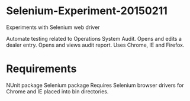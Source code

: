 Selenium-Experiment-20150211
============================

Experiments with Selenium web driver

Automate testing related to Operations System Audit. 
Opens and edits a dealer entry.
Opens and views audit report.
Uses Chrome, IE and Firefox. 

Requirements
============
NUnit package
Selenium package
Requires Selenium browser drivers for Chrome and IE placed into bin directories. 

